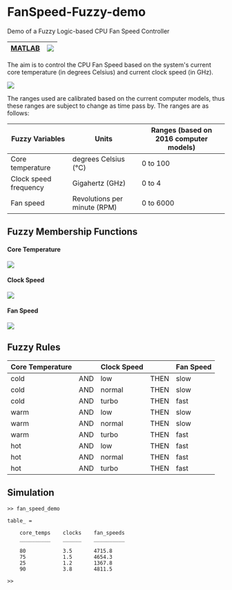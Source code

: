 # FanSpeed-Fuzzy-demo
Demo of a Fuzzy Logic-based CPU Fan Speed Controller

| [MATLAB](https://www.mathworks.com/videos/whats-new-in-matlab-in-r2015b-and-r2016a-120995.html) | ![](https://cdn.rawgit.com/raymelon/EmergencyResponseUnitLocator/b62eda41/misc/MALTAB-R2015b-orange.svg) |
|-|-|

The aim is to control the CPU Fan Speed based on the system's current core temperature (in degrees Celsius) and current clock speed (in GHz). 

![](https://github.com/raymelon/FanSpeed-Fuzzy-demo/blob/master/fis/funcdiagram.JPG)

The ranges used are calibrated based on the current computer models, thus these ranges are subject to change as time pass by. The ranges are as follows:

| Fuzzy Variables | Units | Ranges (based on 2016 computer models) |
|-|-|-|
| Core temperature | degrees Celsius (°C) | 0 to 100 |
| Clock speed frequency | Gigahertz (GHz) | 0 to 4 |
| Fan speed | Revolutions per minute (RPM) | 0 to 6000 |

## Fuzzy Membership Functions

#### Core Temperature
![](https://github.com/raymelon/FanSpeed-Fuzzy-demo/blob/master/fis/coretemp.JPG)

#### Clock Speed
![](https://github.com/raymelon/FanSpeed-Fuzzy-demo/blob/master/fis/clockspeed.JPG)

#### Fan Speed
![](https://github.com/raymelon/FanSpeed-Fuzzy-demo/blob/master/fis/fanspeed.JPG)


## Fuzzy Rules

| Core Temperature | | Clock Speed | | Fan Speed |
|-|-|-|-|-|
| cold | AND | low | THEN | slow |
| cold | AND | normal | THEN | slow |
| cold | AND | turbo | THEN | fast |
| warm | AND | low | THEN | slow |
| warm | AND | normal | THEN | slow |
| warm | AND | turbo | THEN | fast |
| hot | AND | low | THEN | fast |
| hot | AND | normal | THEN | fast |
| hot | AND | turbo | THEN | fast |

## Simulation
```
>> fan_speed_demo

table_ = 

    core_temps    clocks    fan_speeds
    __________    ______    __________

    80            3.5       4715.8    
    75            1.5       4654.3    
    25            1.2       1367.8    
    90            3.8       4811.5    

>> 
```

